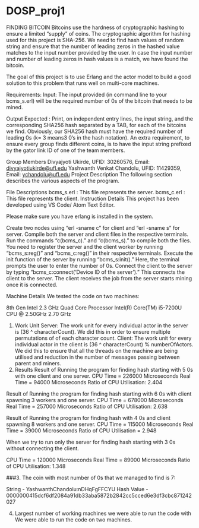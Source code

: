 # DOSP_proj1

FINDING BITCOIN
Bitcoins use the hardness of cryptographic hashing to ensure a limited “supply” of coins. The cryptographic algorithm for hashing used for this project is SHA-256. We need to find hash values of random string and ensure that the number of leading zeros in the hashed value matches to the input number provided by the user. In case the input number and number of leading zeros in hash values is a match, we have found the bitcoin.

The goal of this project is to use Erlang and the actor model to build a good solution to this problem that runs well on multi-core machines.

Requirements: Input: The input provided (in command line to your bcms_s.erl) will be the required number of 0s of the bitcoin that needs to be mined.

Output Expected : Print, on independent entry lines, the input string, and the corresponding SHA256 hash separated by a TAB, for each of the bitcoins we find. Obviously, our SHA256 hash must have the required number of leading 0s (k= 3 means3 0’s in the hash notation). An extra requirement, to ensure every group finds different coins, is to have the input string prefixed by the gator link ID of one of the team members.

Group Members
Divyajyoti Ukirde, UFID: 30260576, Email: divyajyotiukirde@ufl.edu
Yashwanth Venkat Chandolu, UFID: 11429359, Email: ychandolu@ufl.edu
Project Description
The following section describes the various aspects of the program.

File Descriptions
bcms_s.erl : This file represents the server.
bcms_c.erl : This file represents the client.
Instruction Details
This project has been developed using VS Code/ Atom Text Editor.

Please make sure you have erlang is installed in the system.

Create two nodes using “erl -sname c” for client and “erl -sname s” for server. Compile both the server and client files in the respective terminals. Run the commands “c(bcms_c).” and “c(bcms_s).” to compile both the files. You need to register the server and the client worker by running “bcms_s:reg()” and “bcms_c:reg()” in their respective terminals. Execute the init function of the server by running “bcms_s:init().” Here, the terminal prompts the user to enter the number of 0s. Connect the client to the server by typing “bcms_c:connect(‘Device ID of the server’).” This connects the client to the server. The client receives the job from the server starts mining once it is connected.

Machine Details
We tested the code on two machines:

8th Gen Intel 2.3 GHz Quad Core Processor
Intel(R) Core(TM) i5-7200U CPU @ 2.50GHz 2.70 GHz
1. Work Unit
Server: The work unit for every individual actor in the server is (36 ^ characterCount). We did this in order to ensure multiple permutations of of each character count.
Client: The work unit for every individual actor in the client is (36 ^ characterCount) % numberOfActors. We did this to ensure that all the threads on the machine are being utilised and reduction in the number of messages passing between parent and miners.
2. Results
Result of Running the program for finding hash starting with 5 0s with one client and one server. CPU Time = 226000 Microseconds Real Time = 94000 Microseconds Ratio of CPU Utilisation: 2.404

Result of Running the program for finding hash starting with 6 0s with client spawning 3 workers and one server. CPU Time = 678000 Microseconds Real Time = 257000 Microseconds Ratio of CPU Utilisation: 2.638

Result of Running the program for finding hash with 4 0s and client spawning 8 workers and one server. CPU Time = 115000 Microseconds Real Time = 39000 Microseconds Ratio of CPU Utilisation = 2.948

When we try to run only the server for finding hash starting with 3 0s without connecting the client.

CPU Time = 120000 Microseconds Real Time = 89000 Microseconds Ratio of CPU Utilisation: 1.348

###3. The coin with most number of 0s that we managed to find is 7:

String - YashwanthChandolu:nDHqFgFFCYU Hash Value - 0000000415dcf6df2084a91db33aba5872b2842cc5cced6e3df3cbc871242027

4. Largest number of working machines we were able to run the code with
We were able to run the code on two machines.
